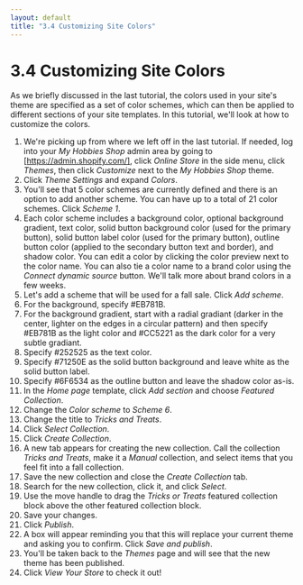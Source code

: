 ```yaml
---
layout: default
title: "3.4 Customizing Site Colors"
---
```


# 3.4 Customizing Site Colors

As we briefly discussed in the last tutorial, the colors used in your site's theme are specified as a set of color schemes, which can then be applied to different sections of your site templates. In this tutorial, we'll look at how to customize the colors.

1. We're picking up from where we left off in the last tutorial. If needed, log into your _My Hobbies Shop_ admin area by going to [https://admin.shopify.com/], click _Online Store_ in the side menu, click _Themes_, then click _Customize_ next to the _My Hobbies Shop_ theme.
2. Click _Theme Settings_ and expand _Colors_.
3. You'll see that 5 color schemes are currently defined and there is an option to add another scheme. You can have up to a total of 21 color schemes. Click _Scheme 1_.
4. Each color scheme includes a background color, optional background gradient, text color, solid button background color (used for the primary button), solid button label color (used for the primary button), outline button color (applied to the secondary button text and border), and shadow color. You can edit a color by clicking the color preview next to the color name. You can also tie a color name to a brand color using the _Connect dynamic source_ button. We'll talk more about brand colors in a few weeks.
5. Let's add a scheme that will be used for a fall sale. Click _Add scheme_.
6. For the background, specify #EB781B.
7. For the background gradient, start with a radial gradiant (darker in the center, lighter on the edges in a circular pattern) and then specify #EB781B as the light color and #CC5221 as the dark color for a very subtle gradiant.
8. Specify #252525 as the text color.
9. Specify #71250E as the solid button background and leave white as the solid button label.
10. Specify #6F6534 as the outline button and leave the shadow color as-is.
11. In the _Home page_ template, click _Add section_ and choose _Featured Collection_.
12. Change the _Color scheme_ to _Scheme 6_.
13. Change the title to _Tricks and Treats_.
14. Click _Select Collection_.
15. Click _Create Collection_.
16. A new tab appears for creating the new collection. Call the collection _Tricks and Treats_, make it a _Manual_ collection, and select items that you feel fit into a fall collection.
17. Save the new collection and close the _Create Collection_ tab.
18. Search for the new collection, click it, and click _Select_.
19. Use the move handle to drag the _Tricks or Treats_ featured collection block above the other featured collection block.
20. Save your changes.
21. Click _Publish_.
22. A box will appear reminding you that this will replace your current theme and asking you to confirm. Click _Save and publish_.
23. You'll be taken back to the _Themes_ page and will see that the new theme has been published.
24. Click _View Your Store_ to check it out!
